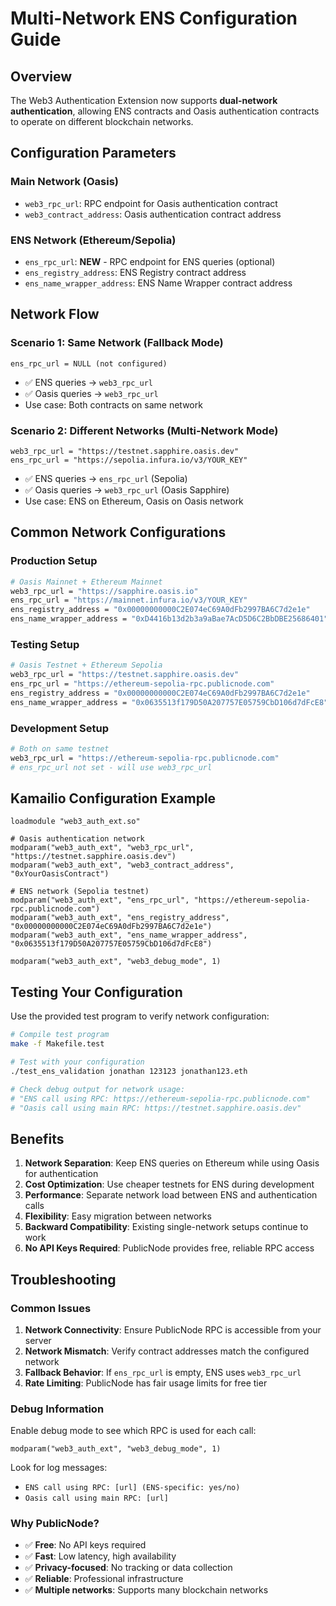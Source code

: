 # Multi-Network ENS Configuration Guide

## Overview

The Web3 Authentication Extension now supports **dual-network authentication**, allowing ENS contracts and Oasis authentication contracts to operate on different blockchain networks.

## Configuration Parameters

### Main Network (Oasis)
- `web3_rpc_url`: RPC endpoint for Oasis authentication contract
- `web3_contract_address`: Oasis authentication contract address

### ENS Network (Ethereum/Sepolia)
- `ens_rpc_url`: **NEW** - RPC endpoint for ENS queries (optional)
- `ens_registry_address`: ENS Registry contract address
- `ens_name_wrapper_address`: ENS Name Wrapper contract address

## Network Flow

### Scenario 1: Same Network (Fallback Mode)
```
ens_rpc_url = NULL (not configured)
```
- ✅ ENS queries → `web3_rpc_url`
- ✅ Oasis queries → `web3_rpc_url`
- Use case: Both contracts on same network

### Scenario 2: Different Networks (Multi-Network Mode)
```
web3_rpc_url = "https://testnet.sapphire.oasis.dev"
ens_rpc_url = "https://sepolia.infura.io/v3/YOUR_KEY"
```
- ✅ ENS queries → `ens_rpc_url` (Sepolia)
- ✅ Oasis queries → `web3_rpc_url` (Oasis Sapphire)
- Use case: ENS on Ethereum, Oasis on Oasis network

## Common Network Configurations

### Production Setup
```bash
# Oasis Mainnet + Ethereum Mainnet
web3_rpc_url = "https://sapphire.oasis.io"
ens_rpc_url = "https://mainnet.infura.io/v3/YOUR_KEY"
ens_registry_address = "0x00000000000C2E074eC69A0dFb2997BA6C7d2e1e"
ens_name_wrapper_address = "0xD4416b13d2b3a9aBae7AcD5D6C2BbDBE25686401"
```

### Testing Setup
```bash
# Oasis Testnet + Ethereum Sepolia
web3_rpc_url = "https://testnet.sapphire.oasis.dev"
ens_rpc_url = "https://ethereum-sepolia-rpc.publicnode.com"
ens_registry_address = "0x00000000000C2E074eC69A0dFb2997BA6C7d2e1e"
ens_name_wrapper_address = "0x0635513f179D50A207757E05759CbD106d7dFcE8"
```

### Development Setup
```bash
# Both on same testnet
web3_rpc_url = "https://ethereum-sepolia-rpc.publicnode.com"
# ens_rpc_url not set - will use web3_rpc_url
```

## Kamailio Configuration Example

```kamailio
loadmodule "web3_auth_ext.so"

# Oasis authentication network
modparam("web3_auth_ext", "web3_rpc_url", "https://testnet.sapphire.oasis.dev")
modparam("web3_auth_ext", "web3_contract_address", "0xYourOasisContract")

# ENS network (Sepolia testnet)
modparam("web3_auth_ext", "ens_rpc_url", "https://ethereum-sepolia-rpc.publicnode.com")
modparam("web3_auth_ext", "ens_registry_address", "0x00000000000C2E074eC69A0dFb2997BA6C7d2e1e")
modparam("web3_auth_ext", "ens_name_wrapper_address", "0x0635513f179D50A207757E05759CbD106d7dFcE8")

modparam("web3_auth_ext", "web3_debug_mode", 1)
```

## Testing Your Configuration

Use the provided test program to verify network configuration:

```bash
# Compile test program
make -f Makefile.test

# Test with your configuration
./test_ens_validation jonathan 123123 jonathan123.eth

# Check debug output for network usage:
# "ENS call using RPC: https://ethereum-sepolia-rpc.publicnode.com"
# "Oasis call using main RPC: https://testnet.sapphire.oasis.dev"
```

## Benefits

1. **Network Separation**: Keep ENS queries on Ethereum while using Oasis for authentication
2. **Cost Optimization**: Use cheaper testnets for ENS during development
3. **Performance**: Separate network load between ENS and authentication calls
4. **Flexibility**: Easy migration between networks
5. **Backward Compatibility**: Existing single-network setups continue to work
6. **No API Keys Required**: PublicNode provides free, reliable RPC access

## Troubleshooting

### Common Issues

1. **Network Connectivity**: Ensure PublicNode RPC is accessible from your server
2. **Network Mismatch**: Verify contract addresses match the configured network
3. **Fallback Behavior**: If `ens_rpc_url` is empty, ENS uses `web3_rpc_url`
4. **Rate Limiting**: PublicNode has fair usage limits for free tier

### Debug Information

Enable debug mode to see which RPC is used for each call:
```
modparam("web3_auth_ext", "web3_debug_mode", 1)
```

Look for log messages:
- `ENS call using RPC: [url] (ENS-specific: yes/no)`
- `Oasis call using main RPC: [url]`

### Why PublicNode?

- ✅ **Free**: No API keys required
- ✅ **Fast**: Low latency, high availability
- ✅ **Privacy-focused**: No tracking or data collection
- ✅ **Reliable**: Professional infrastructure
- ✅ **Multiple networks**: Supports many blockchain networks